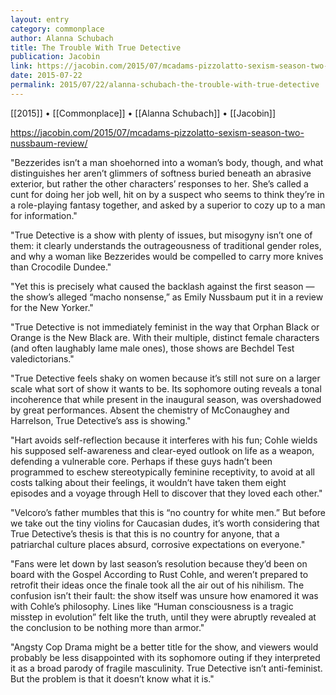```yaml
---
layout: entry
category: commonplace
author: Alanna Schubach
title: The Trouble With True Detective
publication: Jacobin
link: https://jacobin.com/2015/07/mcadams-pizzolatto-sexism-season-two-nussbaum-review/
date: 2015-07-22
permalink: 2015/07/22/alanna-schubach-the-trouble-with-true-detective
---
```


[[2015]] • [[Commonplace]] • [[Alanna Schubach]] • [[Jacobin]] 

https://jacobin.com/2015/07/mcadams-pizzolatto-sexism-season-two-nussbaum-review/

"Bezzerides isn’t a man shoehorned into a woman’s body, though, and what distinguishes her aren’t glimmers of softness buried beneath an abrasive exterior, but rather the other characters’ responses to her. She’s called a cunt for doing her job well, hit on by a suspect who seems to think they’re in a role-playing fantasy together, and asked by a superior to cozy up to a man for information."

"True Detective is a show with plenty of issues, but misogyny isn’t one of them: it clearly understands the outrageousness of traditional gender roles, and why a woman like Bezzerides would be compelled to carry more knives than Crocodile Dundee."

"Yet this is precisely what caused the backlash against the first season — the show’s alleged “macho nonsense,” as Emily Nussbaum put it in a review for the New Yorker."

"True Detective is not immediately feminist in the way that Orphan Black or Orange is the New Black are. With their multiple, distinct female characters (and often laughably lame male ones), those shows are Bechdel Test valedictorians."

"True Detective feels shaky on women because it’s still not sure on a larger scale what sort of show it wants to be. Its sophomore outing reveals a tonal incoherence that while present in the inaugural season, was overshadowed by great performances. Absent the chemistry of McConaughey and Harrelson, True Detective’s ass is showing."

"Hart avoids self-reflection because it interferes with his fun; Cohle wields his supposed self-awareness and clear-eyed outlook on life as a weapon, defending a vulnerable core. Perhaps if these guys hadn’t been programmed to eschew stereotypically feminine receptivity, to avoid at all costs talking about their feelings, it wouldn’t have taken them eight episodes and a voyage through Hell to discover that they loved each other."

"Velcoro’s father mumbles that this is “no country for white men.” But before we take out the tiny violins for Caucasian dudes, it’s worth considering that True Detective’s thesis is that this is no country for anyone, that a patriarchal culture places absurd, corrosive expectations on everyone."

"Fans were let down by last season’s resolution because they’d been on board with the Gospel According to Rust Cohle, and weren’t prepared to retrofit their ideas once the finale took all the air out of his nihilism. The confusion isn’t their fault: the show itself was unsure how enamored it was with Cohle’s philosophy. Lines like “Human consciousness is a tragic misstep in evolution” felt like the truth, until they were abruptly revealed at the conclusion to be nothing more than armor."

"Angsty Cop Drama might be a better title for the show, and viewers would probably be less disappointed with its sophomore outing if they interpreted it as a broad parody of fragile masculinity. True Detective isn’t anti-feminist. But the problem is that it doesn’t know what it is."
